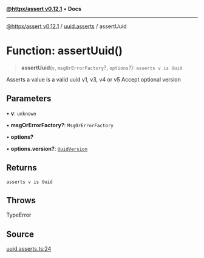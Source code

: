 [**@httpx/assert v0.12.1**](../../README.md) • **Docs**

***

[@httpx/assert v0.12.1](../../README.md) / [uuid.asserts](../README.md) / assertUuid

# Function: assertUuid()

> **assertUuid**(`v`, `msgOrErrorFactory`?, `options`?): `asserts v is Uuid`

Asserts a value is a valid uuid v1, v3, v4 or v5
Accept optional version

## Parameters

• **v**: `unknown`

• **msgOrErrorFactory?**: `MsgOrErrorFactory`

• **options?**

• **options.version?**: [`UuidVersion`](../../uuid.types/type-aliases/UuidVersion.md)

## Returns

`asserts v is Uuid`

## Throws

TypeError

## Source

[uuid.asserts.ts:24](https://github.com/belgattitude/httpx/blob/9af23c30700a45e9eb95108b7ac53f133f16092b/packages/assert/src/uuid.asserts.ts#L24)

